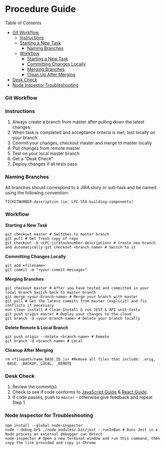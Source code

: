 # Procedure Guide

Table of Contents

* [Git Workflow](#git-workflow)
  * [Instructions](#instructions)
  * [Starting a New Task](#starting-new-task)
    * [Naming Branches](#naming-branches)
  * [Workflow](#workflow)
    * [Starting a New Task](#starting-new-task)
    * [Committing Changes Locally](#committing-changes-locally)
    * [Merging Branches](#merging-branches)
    * [Clean Up After Merging](#cleanup-after-merging)
* [Desk Check](#desk-check)
* [Node Inspector Troubleshooting](#node-inspector-for-troubleshooting)

### Git Workflow

### Instructions

1. Always create a branch from master after pulling down the latest changes.
1. When task is completed and acceptance criteria is met, test locally on your branch. 
1. Commit your changes, checkout master and merge to master locally
1. Pull changes from remote master
1. Test on your local master branch
1. Get a "Desk Check"
1. Deploy changes if all tests pass.

### Naming Branches

All branches should correspond to a JIRA story or sub-task and be named using the following convention: 

`TICKETNUMBER-description (ie: LPC-558-building-components)`

### Workflow

<strong id="starting-new-task">Starting a New Task</strong>

```
git checkout master # Switches to master branch
git pull # Get fresh copy of repo
git checkout -b <LPC-jiratasknumber-description> # Create new branch and automatically git checkout <branch_name> # Switch to it
```

<strong id="committing-changes-locally">Committing Changes Locally</strong>

```
git add <filename>
git commit -m "<your-commit-message>"
```

<strong id="merging-branches">Merging Branches</strong>

```
git checkout master # After you have tested and committed in your local branch Switch back to master branch
git merge <your-branch-name> # Merge your branch with master
git pull # Get the latest commits from master (explicit) and fix conflicts if necessary
mvn clean install # Clean-Install & run JEST & API unit-tests
git push origin master # Deploy your changes to the cloud
git branch -d <your-branch-name> # Delete your branch locally
```

<strong id="delete-remote-local-branches">Delete Remote & Local Branch</strong>

```
git push origin --delete <branch-name> # Remote
git branch -d <branch-name> # Local
```

<strong id="cleanup-after-merging">Cleanup After Merging</strong>

`rm <filepath/name_BASE_ID.js> #Remove all files that include: .orig, _BASE, _BACKUP,_LOCAL, _REMOTE`

### Desk Check

1. Review the commit(s).
1. Check to see if code conforms to [JavaScript Guide](/javascript-guide) & [React Guide](/react-guide).
1. If code passes, push to `master` - otherwise give feedback and repeat Step 1.

### Node Inspector for Troubleshooting

```
npm install --global node-inspector
node --debug-brk ./node_modules/.bin/jest --runInBan # Runs Jest in a Node process an external debugger can detect
node-inspector # Open a new terminal window and run this command, then copy the link provided and copy in Chrome
```